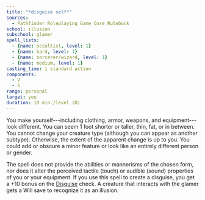 ```yaml
---
title: "*disguise self*"
sources:
  - Pathfinder Roleplaying Game Core Rulebook
school: illusion
subschool: glamer
spell_lists:
  - {name: occultist, level: 1}
  - {name: bard, level: 1}
  - {name: sorcerer/wizard, level: 1}
  - {name: medium, level: 1}
casting_time: 1 standard action
components:
  - V
  - S
range: personal
target: you
duration: 10 min./level (D)
---
```


You make yourself---including clothing, armor, weapons, and equipment---look different. You can seem 1 foot shorter or taller, thin, fat, or in between. You cannot change your creature type (although you can appear as another subtype). Otherwise, the extent of the apparent change is up to you. You could add or obscure a minor feature or look like an entirely different person or gender.

The spell does not provide the abilities or mannerisms of the chosen form, nor does it alter the perceived tactile (touch) or audible (sound) properties of you or your equipment. If you use this spell to create a disguise, you get a +10 bonus on the [Disguise](/skills/disguise/) check. A creature that interacts with the glamer gets a Will save to recognize it as an illusion.

